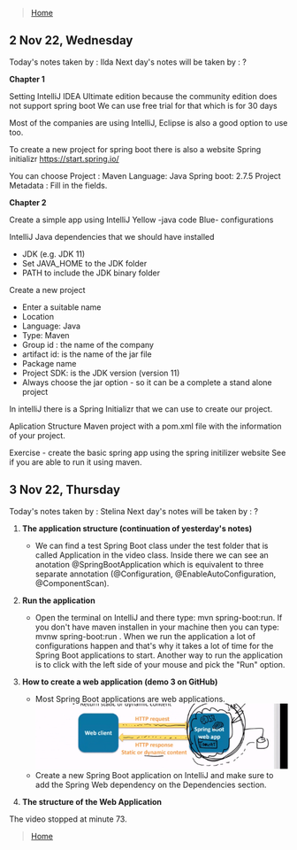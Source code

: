 >[Home](../README.md)

## 2 Nov 22, Wednesday 

Today's notes taken by : Ilda
Next day's notes will be taken by : ?


**Chapter 1**

Setting IntelliJ IDEA Ultimate edition because the community edition does not support spring boot 
We can use free trial for that which is for 30 days

Most of the companies are using IntelliJ, Eclipse is also a good option to use too.

To create a new project for spring boot there is also a website Spring initializr  https://start.spring.io/

You can choose 
Project : Maven
Language: Java
Spring boot: 2.7.5 
Project Metadata : Fill in the fields.


**Chapter 2**

Create a simple app using IntelliJ
Yellow -java code
Blue- configurations

IntelliJ Java dependencies that we should have installed 
- JDK (e.g. JDK 11)
- Set JAVA_HOME to the JDK folder
- PATH to include the JDK binary folder


Create a new project 
- Enter a suitable name
- Location 
- Language: Java
- Type: Maven
- Group id : the name of the company
- artifact id: is the name of the jar file
- Package name
- Project SDK: is the JDK version (version 11)
- Always choose the jar option - so it can be a complete a stand alone project


In intelliJ there is a Spring Initializr that we can use to create our project.

Aplication Structure
Maven project with a pom.xml file with the information of your project.


Exercise - create the basic spring app using the spring initilizer website
See if you are able to run it using maven.

## 3 Nov 22, Thursday

Today's notes taken by : Stelina
Next day's notes will be taken by : ?

1. **The application structure (continuation of yesterday's notes)**
   - We can find a test Spring Boot class under the test folder that is called Application in the video class. Inside there we can see an anotation @SpringBootApplication which is equivalent to three separate annotation (@Configuration, @EnableAutoConfiguration, @ComponentScan). 

2. **Run the application**
   - Open the terminal on IntelliJ and there type: mvn spring-boot:run. If you don't have maven installen in your machine then you can type: mvnw spring-boot:run . When we run the application a lot of configurations happen and that's why it takes a lot of time for the Spring Boot applications to start. Another way to run the application is to click with the left side of your mouse and pick the "Run" option. 

3. **How to create a web application (demo 3 on GitHub)**
   - Most Spring Boot applications are web applications. 
  ![webapp.png](../assets/webapp.png)
   - Create a new Spring Boot application on IntelliJ and make sure to add the Spring Web dependency on the Dependencies section.

4. **The structure of the Web Application**

The video stopped at minute 73.

>[Home](../README.md)